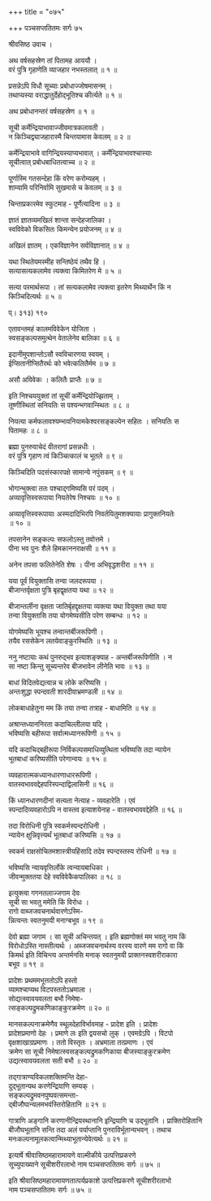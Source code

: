 +++
title = "०७५"

+++
पञ्चसप्ततितमः सर्गः ७५  
  
श्रीवसिष्ठ उवाच ।  
  
अथ वर्षसहस्रेण तां पितामह आययौ ।  
वरं पुत्रि गृहाणेति व्याजहार नभस्तलात् ॥ १ ॥  
  
प्रसन्नेऽपि विधौ सूच्याः प्रबोधाज्जोषमासनम् ।  
तथाप्यस्या वराद्धातुर्देहोद्भूतिश्च कीर्त्यते ॥ १ ॥  
  
अथ प्रबोधानन्तरं वर्षसहस्रेण ॥ १ ॥  
  
सूची कर्मेन्द्रियाभावाज्जीवमात्रकलावती ।  
न किञ्चिद्व्याजहारास्मै चिन्तयामास केवलम् ॥ २ ॥  
  
कर्मेन्द्रियाभावे वागिन्द्रियस्याप्यभावात् । कर्मेन्द्रियाभावश्चास्याः   
सूचीत्वात् प्रबोधबाधितत्वाच्च ॥ २ ॥  
  
पूर्णास्मि गतसन्देहा किं वरेण करोम्यहम् ।  
शाम्यामि परिनिर्वामि सुखमासे च केवलम् ॥ ३ ॥  
  
चिन्ताप्रकारमेव स्फुटमाह - पूर्णेत्यादिना ॥ ३ ॥  
  
ज्ञातं ज्ञातव्यमखिलं शान्ता सन्देहजालिका ।  
स्वविवेको विकसितः किमन्येन प्रयोजनम् ॥ ४ ॥  
  
अखिलं ज्ञातम् । एकविज्ञानेन सर्वविज्ञानात् ॥ ४ ॥  
  
यथा स्थितेयमस्मीह सन्तिष्ठेयं तथैव हि ।  
सत्यासत्यकलामेव त्यक्त्वा किमितरेण मे ॥ ५ ॥  
  
सत्या परमार्थरूपा । तां सत्यकलामेव त्यक्त्वा इतरेण मिथ्यार्थेन किं न   
किञ्चिदित्यर्थः ॥ ५ ॥  
  
प्। ३१३) १९०  
  
एतावन्तमहं कालमविवेकेन योजिता ।  
स्वसङ्कल्पसमुत्थेन वेतालेनेव बालिका ॥ ६ ॥  
  
इदानीमुपशान्तोऽसौ स्वविचारणया स्वयम् ।  
ईप्सितानीप्सितैरर्थः को भवेत्कलितैर्मम ॥ ७ ॥  
  
असौ अविवेकः । कलितैः प्राप्तैः ॥ ७ ॥  
  
इति निश्चययुक्तां तां सूचीं कर्मेन्द्रियोज्झिताम् ।  
तूष्णीस्थितां सनियतिः स पश्यन्भगवान्स्थितः ॥ ८ ॥  
  
नियत्या कर्मफलावश्यम्भावनियामकेश्वरसङ्कल्पेन सहितः । सनियतिः स   
पितामहः ॥ ८ ॥  
  
ब्रह्मा पुनरुवाचेदं वीतरागां प्रसन्नधीः ।  
वरं पुत्रि गृहाण त्वं किञ्चित्कालं च भूतले ॥ ९ ॥  
  
किञ्चिदिति पदसंस्कारपक्षे सामान्ये नपुंसकम् ॥ ९ ॥  
  
भोगान्भुक्त्वा ततः पश्चाद्गमिष्यसि परं पदम् ।  
अव्यावृत्तिस्वरूपाया नियतेरेष निश्चयः ॥ १० ॥  
  
अव्यावृत्तिस्वरूपायाः अस्मदादिभिरपि निवर्तयितुमशक्यायाः प्रागुक्तनियतेः   
॥ १० ॥  
  
तपसानेन सङ्कल्पः सफलोऽस्तु तवोत्तमे ।  
पीना भव पुनः शैले हिमकाननराक्षसी ॥ ११ ॥  
  
अनेन तपसा फलितेनेति शेषः । पीना अभिवृद्धशरीरा ॥ ११ ॥  
  
यया पूर्वं वियुक्तासि तन्वा जलदरूपया ।  
बीजान्तर्वृक्षता पुत्रि बृहद्वृक्षतया यथा ॥ १२ ॥  
  
बीजान्तर्लीना वृक्षता जातिर्बृहद्दृक्षतया व्यक्त्या यथा वियुक्ता तथा यया   
तन्वा वियुक्तासि तया योगमेष्यसीति परेण सम्बन्धः ॥ १२ ॥  
  
योगमेष्यसि भूयश्च तन्वान्तर्बीजरूपिणी ।  
तयैव रससेकेन लतयेवाङ्कुरस्थितिः ॥ १३ ॥  
  
ननु नष्टायाः कथं पुनरुद्भव इत्याशङ्क्याह - अन्तर्बीजरूपिणीति । न   
सा नष्टा किन्तु सूच्यन्तरेव बीजभावेन लीनेति भावः ॥ १३ ॥  
  
बाधां विदितवेद्यत्वान्न च लोके करिष्यसि ।  
अन्तःशुद्धा स्पन्दवती शारदीवाभ्रमण्डली ॥ १४ ॥  
  
लोकबाधाहेतुना मम किं तया तन्वा तत्राह - बाधामिति ॥ १४ ॥  
  
अश्रान्तध्याननिरता कदाचिल्लीलया यदि ।  
भविष्यसि बहीरूपा सर्वात्मध्यानरूपिणी ॥ १५ ॥  
  
यदि कदाचिद्बहीरूपा निर्विकल्पसमाधिव्युत्थिता भविष्यसि तदा न्यायेन   
भूतबाधां करिष्यसीति परेणान्वयः ॥ १५ ॥  
  
व्यवहारात्मकध्यानधारणाधाररूपिणी ।  
वातस्वभाववद्देहपरिस्पन्दाद्विलासिनी ॥ १६ ॥  
  
किं ध्यानधारणदीनां सत्यता नेत्याह - व्यवहारेति । एवं   
स्पन्दादिव्यवहारोऽपि न वास्तव इत्याशयेनाह - वातस्वभाववद्देहेति ॥ १६ ॥  
  
तदा विरोधिनी पुत्रि स्वकर्मस्पन्दरोधिनी ।  
न्यायेन क्षुन्निवृत्त्यर्थं भूतबाधां करिष्यसि ॥ १७ ॥  
  
स्वकर्म राक्षसोचितमशास्त्रीयहिंसादि तदेव स्पन्दस्तस्य रोधिनी ॥ १७ ॥  
  
भविष्यसि न्यायवृत्तिर्लोके त्वन्यायबाधिका ।  
जीवन्मुक्ततया देहे स्वविवेकैकपालिका ॥ १८ ॥  
  
इत्युक्त्वा गगनतलाज्जगाम देवः  
सूची सा भवतु ममेति किं विरोधः ।  
रागो वाब्जजवचनार्थवारणेऽस्मि-  
न्नित्यन्तः स्वतनुमयी मनाग्बभूव ॥ १९ ॥  
  
देवो ब्रह्मा जगाम । सा सूची अचिन्तयत् । इति ब्रह्मणोक्तं मम भवतु नाम किं   
विरोधोऽस्ति नास्तीत्यर्थः । अब्जजवचनार्थस्य वरस्य वारणे मम रागो वा किं   
किमर्थ इति विचिन्त्य अन्तर्मनसि मनाक् स्वतनुमयी प्राक्तनस्वशरीराकारा   
बभूव ॥ १९ ॥  
  
प्रादेशः प्रथममभूत्ततोऽपि हस्तो  
व्यामश्चाप्यथ विटपस्ततोऽभ्रमाला ।  
सोद्यत्स्वावयवलता बभौ निमेषा-  
त्सङ्कल्पद्रुमकणिकाङ्कुरक्रमेण ॥ २० ॥  
  
मानसकल्पनाक्रमेणैव स्थूलदेहाविर्भावमाह - प्रादेश इति । प्रादेशः   
प्रादेशप्रमाणो देहः । प्रमाणे लः इति द्वयसचो लुक् । एवमग्रेऽपि । विटपो   
वृक्षशाखाग्रप्रमाणः । ततो विस्तृतः । अभ्रमाला तत्प्रमाणः । एवं   
क्रमेण सा सूची निमेषात्स्वसङ्कल्पद्रुमकणिकाया बीजस्याङ्कुरक्रमेण   
उद्यत्स्वावयवलता सती बभौ ॥ २० ॥  
  
तद्गात्राण्यविकलशक्तिमन्ति देहा-  
दुद्भूतान्यथ करणेन्द्रियाणि सम्यक् ।  
सङ्कल्पद्रुमवनपुष्पवत्समन्ता-  
द्बीजौघान्यलमभवंस्तिरोहितानि ॥ २१ ॥  
  
गात्राणि अङ्गानि करणानीन्द्रियस्थानानि इन्द्रियाणि च उद्भूतानि । प्राक्तिरोहितानि   
बीजौघभूतानि सन्ति तदा अलं पर्याप्तानि पुनराविर्भूतान्यभवन् । तथाच   
मनःकल्पनामूलकत्वान्मिथ्याभूतान्येवेत्यर्थः ॥ २१ ॥  
  
इत्यार्षे श्रीवासिष्ठमहारामायणे वाल्मीकीये उत्पत्तिप्रकरणे   
सूच्युपाख्याने सूचीशरीरलाभो नाम पञ्चसप्ततितमः सर्गः ॥ ७५ ॥  
  
इति श्रीवासिष्ठमहारामायणतात्पर्यप्रकाशे उत्पत्तिप्रकरणे सूचीशरीरलाभो   
नाम पञ्चसप्ततितमः सर्गः ॥ ७५ ॥  
  
  